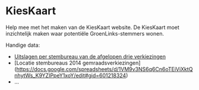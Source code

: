 # KiesKaart
Help mee met het maken van de KiesKaart website. De KiesKaart moet inzichtelijk maken waar potentiële GroenLinks-stemmers wonen.

Handige data:
- [Uitslagen per stembureau van de afgelopen drie verkiezingen](https://t.co/MkzHNQd5LU)
- [Locatie stembureaus 2014 gemraadsverkiezingen] (https://docs.google.com/spreadsheets/d/1VM9v3NS6q6Cn6oTEiViXktQnhytWs_K9YZIPpeY1xoY/edit#gid=601218324) 
- ...
